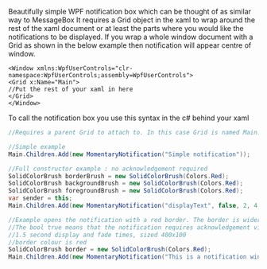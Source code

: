 

Beautifully simple WPF notification box which can be thought of as similar way to MessageBox
It requires a Grid object in the xaml to wrap around the rest of the xaml document or at least the parts where you would like the notifications to be displayed.
If you wrap a whole window document with a Grid as shown in the below example then notification will appear centre of window.

```xaml
<Window xmlns:WpfUserControls="clr-namespace:WpfUserControls;assembly=WpfUserControls">
<Grid x:Name="Main">
//Put the rest of your xaml in here
</Grid>
</Window>
```

To call the notification box you use this syntax in the c# behind your xaml

```c#
//Requires a parent Grid to attach to. In this case Grid is named Main.

//Simple example
Main.Children.Add(new MomentaryNotification("Simple notification"));

//Full constructor example : no acknowledgement required
SolidColorBrush borderBrush = new SolidColorBrush(Colors.Red);
SolidColorBrush backgroundBrush = new SolidColorBrush(Colors.Red);
SolidColorBrush foregroundBrush = new SolidColorBrush(Colors.Red);
var sender = this;
Main.Children.Add(new MomentaryNotification("displayText", false, 2, 4, 400, 200, new Thickness (10, 5, 5, 10), borderBrush, backgroundBrush, foregroundBrush, sender));

//Example opens the notification with a red border. The border is wider on the left as the thickness(50, 2, 2, 2) suggests.
//The bool true means that the notification requires acknowledgement via mousedown or keyup.
//1.5 second display and fade times, sized 400x100
//border colour is red
SolidColorBrush border = new SolidColorBrush(Colors.Red);
Main.Children.Add(new MomentaryNotification("This is a notification window", true, 1.5, 1.5, 400, 100, new Thickness(50, 2, 2, 2), border));
```
